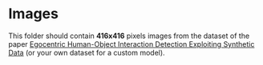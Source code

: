 # Images

This folder should contain **416x416** pixels images from the dataset of the paper <a href="https://iplab.dmi.unict.it/EHOI_SYNTH/"> Egocentric Human-Object Interaction Detection Exploiting Synthetic Data</a> (or your own dataset for a custom model).
